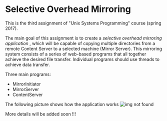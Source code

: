 # Selective Overhead Mirroring

This is the third assignment of "Unix Systems Programming" course (spring 2017).

The main goal of this assignment is to create a *selective overhead mirroring application* , which will be capable of copying multiple directories from a remote Content Server to a selected machine (Mirror Server). This mirroring system consists of a series of web-based programs that all together achieve the desired file transfer. Individual programs should use threads to achieve data transfer.

Three main programs:
  * MirrorInitiator
  * MirrorServer
  * ContentServer


The following picture shows how the application works
![img not found]( "Figure")






More details will be added soon !!!

